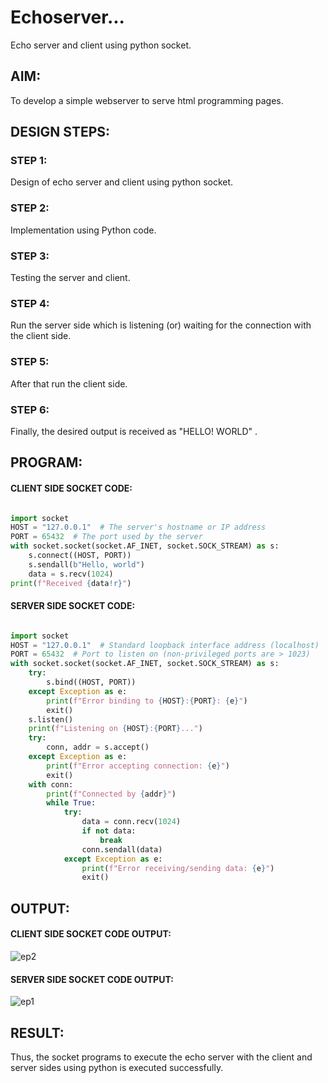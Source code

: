 # Echoserver...

Echo server and client using python socket.

## AIM:

To develop a simple webserver to serve html programming pages.

## DESIGN STEPS:

### STEP 1:

Design of echo server and client using python socket.

### STEP 2:

Implementation using Python code.

### STEP 3:

Testing the server and client.

### STEP 4:

Run the server side which is listening (or) waiting for the connection with the client side.

### STEP 5:

After that run the client side.

### STEP 6:

Finally, the desired output is received as "HELLO! WORLD" .

## PROGRAM:

#### CLIENT SIDE SOCKET CODE:

```python

import socket
HOST = "127.0.0.1"  # The server's hostname or IP address
PORT = 65432  # The port used by the server
with socket.socket(socket.AF_INET, socket.SOCK_STREAM) as s:
    s.connect((HOST, PORT))
    s.sendall(b"Hello, world")
    data = s.recv(1024)
print(f"Received {data!r}")

```

#### SERVER SIDE SOCKET CODE:

```python

import socket
HOST = "127.0.0.1"  # Standard loopback interface address (localhost)
PORT = 65432  # Port to listen on (non-privileged ports are > 1023)
with socket.socket(socket.AF_INET, socket.SOCK_STREAM) as s:
    try:
        s.bind((HOST, PORT))
    except Exception as e:
        print(f"Error binding to {HOST}:{PORT}: {e}")
        exit()
    s.listen()
    print(f"Listening on {HOST}:{PORT}...")
    try:
        conn, addr = s.accept()
    except Exception as e:
        print(f"Error accepting connection: {e}")
        exit()
    with conn:
        print(f"Connected by {addr}")
        while True:
            try:
                data = conn.recv(1024)
                if not data:
                    break
                conn.sendall(data)
            except Exception as e:
                print(f"Error receiving/sending data: {e}")
                exit()

```

## OUTPUT:

#### CLIENT SIDE SOCKET CODE OUTPUT:

![ep2](https://github.com/anto-richard/Echoserver/assets/93427534/c89aa01d-1d95-4100-9586-31e2be379ee4)

#### SERVER SIDE SOCKET CODE OUTPUT:

![ep1](https://github.com/anto-richard/Echoserver/assets/93427534/250afe9e-53d2-4fd6-a416-4b6cfbbcb7c6)

## RESULT:

Thus, the socket programs to execute the echo server with the client and server sides using python is executed successfully.
